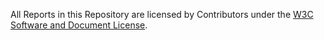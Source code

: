 All Reports in this Repository are licensed by Contributors under the
[W3C Software and Document
License](http://www.w3.org/Consortium/Legal/2015/copyright-software-and-document).
